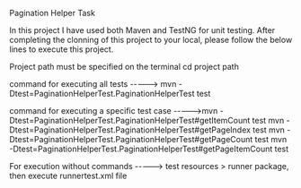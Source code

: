 Pagination Helper Task

In this project I have used both Maven and TestNG for unit testing. After completing the clonning of this project to your local, please follow the below lines to execute this project.

Project path must be specified on the terminal cd project path

command for executing all tests -----> mvn -Dtest=PaginationHelperTest.PaginationHelperTest test

command for executing a specific test case ----->mvn -Dtest=PaginationHelperTest.PaginationHelperTest#getItemCount test mvn -Dtest=PaginationHelperTest.PaginationHelperTest#getPageIndex test mvn -Dtest=PaginationHelperTest.PaginationHelperTest#getPageCount test mvn -Dtest=PaginationHelperTest.PaginationHelperTest#getPageItemCount test

For execution without commands -----> test resources > runner package, then execute runnertest.xml file